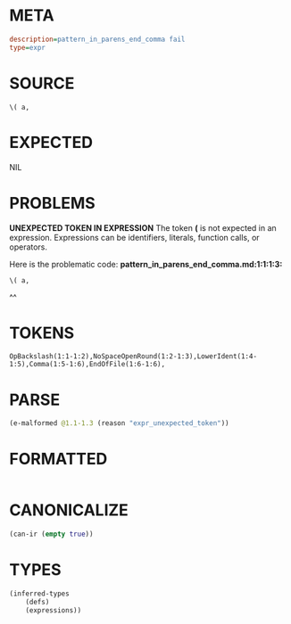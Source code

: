 # META
~~~ini
description=pattern_in_parens_end_comma fail
type=expr
~~~
# SOURCE
~~~roc
\( a,
~~~
# EXPECTED
NIL
# PROBLEMS
**UNEXPECTED TOKEN IN EXPRESSION**
The token **\(** is not expected in an expression.
Expressions can be identifiers, literals, function calls, or operators.

Here is the problematic code:
**pattern_in_parens_end_comma.md:1:1:1:3:**
```roc
\( a,
```
^^


# TOKENS
~~~zig
OpBackslash(1:1-1:2),NoSpaceOpenRound(1:2-1:3),LowerIdent(1:4-1:5),Comma(1:5-1:6),EndOfFile(1:6-1:6),
~~~
# PARSE
~~~clojure
(e-malformed @1.1-1.3 (reason "expr_unexpected_token"))
~~~
# FORMATTED
~~~roc

~~~
# CANONICALIZE
~~~clojure
(can-ir (empty true))
~~~
# TYPES
~~~clojure
(inferred-types
	(defs)
	(expressions))
~~~
